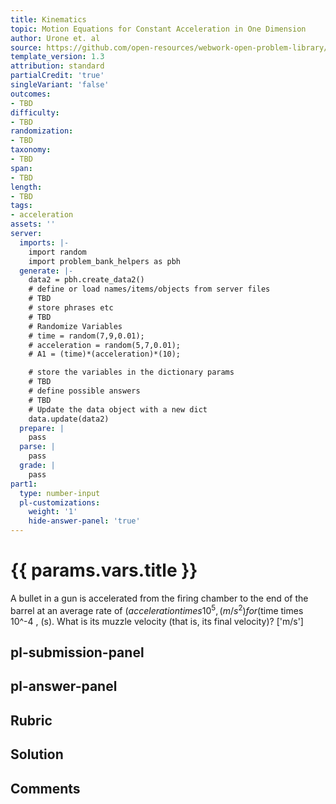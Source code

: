 ```yaml
---
title: Kinematics
topic: Motion Equations for Constant Acceleration in One Dimension
author: Urone et. al
source: https://github.com/open-resources/webwork-open-problem-library/tree/master/Contrib/BrockPhysics/College_Physics_Urone/2.Kinematics/NU_U17-2-05-003.pg
template_version: 1.3
attribution: standard
partialCredit: 'true'
singleVariant: 'false'
outcomes:
- TBD
difficulty:
- TBD
randomization:
- TBD
taxonomy:
- TBD
span:
- TBD
length:
- TBD
tags:
- acceleration
assets: ''
server:
  imports: |-
    import random
    import problem_bank_helpers as pbh
  generate: |-
    data2 = pbh.create_data2()
    # define or load names/items/objects from server files
    # TBD
    # store phrases etc
    # TBD
    # Randomize Variables
    # time = random(7,9,0.01);
    # acceleration = random(5,7,0.01);
    # A1 = (time)*(acceleration)*(10);

    # store the variables in the dictionary params
    # TBD
    # define possible answers
    # TBD
    # Update the data object with a new dict
    data.update(data2)
  prepare: |
    pass
  parse: |
    pass
  grade: |
    pass
part1:
  type: number-input
  pl-customizations:
    weight: '1'
    hide-answer-panel: 'true'
---
```


# {{ params.vars.title }} 


A bullet in a gun is accelerated from the firing chamber to the end of the barrel at an average rate of ($acceleration times 10^5 , (m/s^2) for ($time times 10^-4 , (s). What is its muzzle velocity (that is, its final velocity)?
['m/s']

## pl-submission-panel 


## pl-answer-panel 


## Rubric 


## Solution 


## Comments 


